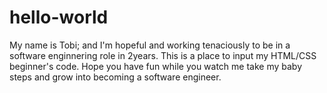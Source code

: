 # hello-world

My name is Tobi; and I'm hopeful and working tenaciously to be in a software enginnering role in 2years.
This is a place to input my HTML/CSS beginner's code.
Hope you have fun while you watch me take my baby steps and grow into becoming a software engineer.
